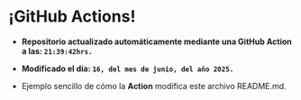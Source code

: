 # ¡GitHub Actions!
* **Repositorio actualizado automáticamente mediante una GitHub Action a las: `21:39:42hrs.`**
* **Modificado el día: `16, del mes de junio, del año 2025.`**

* Ejemplo sencillo de cómo la **Action** modifica este archivo README.md.
